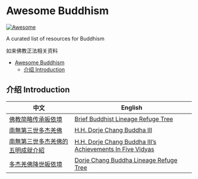 # Awesome Buddhism

[![Awesome](https://awesome.re/badge.svg)](https://awesome.re)

A curated list of resources for Buddhism

如来佛教正法相关资料

- [Awesome Buddhism](#awesome-buddhism)
  - [介绍 Introduction](#介绍-introduction)

## 介绍 Introduction

| 中文                                                                                                                              | English                                                                                                 |
| --------------------------------------------------------------------------------------------------------------------------------- | ------------------------------------------------------------------------------------------------------- |
| [佛教简略传承皈依境](https://www.wbahq.org/ch/%e4%bd%9b%e6%95%99%e7%b0%a1%e7%95%a5%e5%82%b3%e6%89%bf%e7%9a%88%e4%be%9d%e5%a2%83/) | [Brief Buddhist Lineage Refuge Tree](https://www.wbahq.org/brief-buddhist-lineage-refuge-tree/)         |
| [南無第三世多杰羌佛](https://www.wbahq.org/ch/hhdcb3/)                                                                            | [H.H. Dorje Chang Buddha III](https://www.wbahq.org/fv/)                                                |
| [南無第三世多杰羌佛的五明成就介紹](https://www.wbahq.org/ch/fv/)                                                                  | [H.H. Dorje Chang Buddha III’s Achievements In Five Vidyas](https://www.wbahq.org/fv/)                  |
| [多杰羌佛降世皈依境](https://www.wbahq.org/ch/%e5%a4%9a%e6%9d%b0%e7%be%8c%e4%bd%9b%e9%99%8d%e4%b8%96%e7%9a%88%e4%be%9d%e5%a2%83/) | [Dorje Chang Buddha Lineage Refuge Tree](https://www.wbahq.org/dorje-chang-buddha-lineage-refuge-tree/) |
